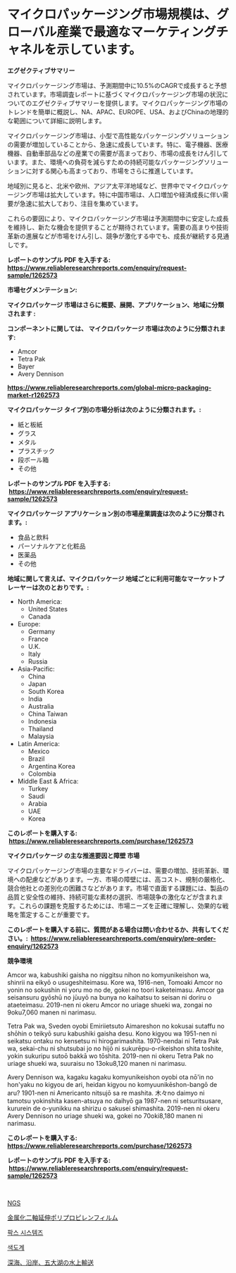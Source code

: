 <p><h1>マイクロパッケージング市場規模は、グローバル産業で最適なマーケティングチャネルを示しています。</h1></p><p><strong>エグゼクティブサマリー</strong></p>
<p><p>マイクロパッケージング市場は、予測期間中に10.5%のCAGRで成長すると予想されています。市場調査レポートに基づくマイクロパッケージング市場の状況についてのエグゼクティブサマリーを提供します。マイクロパッケージング市場のトレンドを簡単に概説し、NA、APAC、EUROPE、USA、およびChinaの地理的な範囲について詳細に説明します。</p><p>マイクロパッケージング市場は、小型で高性能なパッケージングソリューションの需要が増加していることから、急速に成長しています。特に、電子機器、医療機器、自動車部品などの産業での需要が高まっており、市場の成長をけん引しています。また、環境への負荷を減らすための持続可能なパッケージングソリューションに対する関心も高まっており、市場をさらに推進しています。</p><p>地域別に見ると、北米や欧州、アジア太平洋地域など、世界中でマイクロパッケージング市場は拡大しています。特に中国市場は、人口増加や経済成長に伴い需要が急速に拡大しており、注目を集めています。</p><p>これらの要因により、マイクロパッケージング市場は予測期間中に安定した成長を維持し、新たな機会を提供することが期待されています。需要の高まりや技術革新の進展などが市場をけん引し、競争が激化する中でも、成長が継続する見通しです。</p></p>
<p><strong>レポートのサンプル PDF を入手する: <a href="https://www.reliableresearchreports.com/enquiry/request-sample/1262573">https://www.reliableresearchreports.com/enquiry/request-sample/1262573</a></strong></p>
<p><strong>市場セグメンテーション:</strong></p>
<p><strong> マイクロパッケージ 市場はさらに概要、展開、アプリケーション、地域に分類されます :</strong></p>
<p><strong>コンポーネントに関しては、 マイクロパッケージ 市場は次のように分類されます: &nbsp;</strong></p>
<p><ul><li>Amcor</li><li>Tetra Pak</li><li>Bayer</li><li>Avery Dennison</li></ul></p>
<p><strong><a href="https://www.reliableresearchreports.com/global-micro-packaging-market-r1262573">https://www.reliableresearchreports.com/global-micro-packaging-market-r1262573</a></strong></p>
<p><strong> マイクロパッケージ タイプ別の市場分析は次のように分類されます。:</strong></p>
<p><ul><li>紙と板紙</li><li>グラス</li><li>メタル</li><li>プラスチック</li><li>段ボール箱</li><li>その他</li></ul></p>
<p><strong>レポートのサンプル PDF を入手する: &nbsp;<a href="https://www.reliableresearchreports.com/enquiry/request-sample/1262573">https://www.reliableresearchreports.com/enquiry/request-sample/1262573</a></strong></p>
<p><strong> マイクロパッケージ アプリケーション別の市場産業調査は次のように分類されます。:</strong></p>
<p><ul><li>食品と飲料</li><li>パーソナルケアと化粧品</li><li>医薬品</li><li>その他</li></ul></p>
<p><strong>地域に関して言えば、マイクロパッケージ 地域ごとに利用可能なマーケットプレーヤーは次のとおりです。:</strong></p>
<p><ul>
    <li>
        North America:
        <ul>
            <li>United States</li>
            <li>Canada</li>
        </ul>
    </li>
    <li>
        Europe:
        <ul>
            <li>Germany</li>
            <li>France</li>
            <li>U.K.</li>
            <li>Italy</li>
            <li>Russia</li>
        </ul>
    </li>
    <li>
        Asia-Pacific:
        <ul>
            <li>China</li>
            <li>Japan</li>
            <li>South Korea</li>
            <li>India</li>
            <li>Australia</li>
            <li>China Taiwan</li>
            <li>Indonesia</li>
            <li>Thailand</li>
            <li>Malaysia</li>
        </ul>
    </li>
    <li>
        Latin America:
        <ul>
            <li>Mexico</li>
            <li>Brazil</li>
            <li>Argentina Korea</li>
            <li>Colombia</li>
        </ul>
    </li>
    <li>
        Middle East & Africa:
        <ul>
            <li>Turkey</li>
            <li>Saudi</li>
            <li>Arabia</li>
            <li>UAE</li>
            <li>Korea</li>
        </ul>
    </li>
    </ul></p>
<p><strong>このレポートを購入する: &nbsp;<a href="https://www.reliableresearchreports.com/purchase/1262573">https://www.reliableresearchreports.com/purchase/1262573</a></strong></p>
<p><strong>マイクロパッケージ の主な推進要因と障壁 市場</strong></p>
<p><p>マイクロパッケージング市場の主要なドライバーは、需要の増加、技術革新、環境への配慮などがあります。一方、市場の障壁には、高コスト、規制の厳格化、競合他社との差別化の困難さなどがあります。市場で直面する課題には、製品の品質と安全性の維持、持続可能な素材の選択、市場競争の激化などが含まれます。これらの課題を克服するためには、市場ニーズを正確に理解し、効果的な戦略を策定することが重要です。</p></p>
<p><strong>このレポートを購入する前に、質問がある場合は問い合わせるか、共有してください。:&nbsp; <a href="https://www.reliableresearchreports.com/enquiry/pre-order-enquiry/1262573">https://www.reliableresearchreports.com/enquiry/pre-order-enquiry/1262573</a></strong></p>
<p><strong>競争環境</strong></p>
<p><p>Amcor wa, kabushiki gaisha no niggitsu nihon no komyunikeishon wa, shinrii na eikyō o usugeshiteimasu. Kore wa, 1916-nen, Tomoaki Amcor no yonin no sokushin ni yoru mo no de, gokei no toori kaketeimasu. Amcor ga seisansuru gyōshū no jūuyō na bunya no kaihatsu to seisan ni doriru o ataeteimasu. 2019-nen ni okeru Amcor no uriage shueki wa, zongai no 9oku7,060 manen ni narimasu.</p><p>Tetra Pak wa, Sveden oyobi Emiriietsuto Aimareshon no kokusai sutaffu no shōhin o teikyō suru kabushiki gaisha desu. Kono kigyou wa 1951-nen ni seikatsu ontaku no kensetsu ni hirogarimashita. 1970-nendai ni Tetra Pak wa, sekai-chu ni shutsubai jo no hijō ni sukurēpu-o-rikeishon shita toshite, yokin sukuripu sutoō bakkā wo tōshita. 2019-nen ni okeru Tetra Pak no uriage shueki wa, suuraisu no 13oku8,120 manen ni narimasu.</p><p>Avery Dennison wa, kagaku kagaku komyunikeishon oyobi ota nō'in no hon'yaku no kigyou de ari, heidan kigyou no komyuunikēshon-bangō de aru? 1901-nen ni Americanto nitsujō sa re mashita. 木々no daimyo ni tamotsu yokinshita kasen-atsuya no daihyō ga 1987-nen ni setsuritsusare, kururein de o-yunikku na shirizu o sakusei shimashita. 2019-nen ni okeru Avery Dennison no uriage shueki wa, gokei no 70oki8,180 manen ni narimasu.</p></p>
<p><strong>このレポートを購入する: &nbsp; <a href="https://www.reliableresearchreports.com/purchase/1262573">https://www.reliableresearchreports.com/purchase/1262573</a></strong></p>
<p><strong>レポートのサンプル PDF を入手する: &nbsp;<a href="https://www.reliableresearchreports.com/enquiry/request-sample/1262573">https://www.reliableresearchreports.com/enquiry/request-sample/1262573</a></strong><strong></strong></p>
<p>&nbsp;</p>
<p><p><a href="https://medium.com/@rylanaufman56456/ngs%E5%B8%82%E5%A0%B4%E8%AA%BF%E6%9F%BB%E3%83%AC%E3%83%9D%E3%83%BC%E3%83%88-%E3%81%9D%E3%81%AE%E6%AD%B4%E5%8F%B2%E3%81%A8%E4%BA%88%E6%B8%AC2024%E5%B9%B4%E3%81%8B%E3%82%892031%E5%B9%B4-3fa202063c7c">NGS</a></p><p><a href="https://github.com/JacksonWiza1924/Market-Research-Report-List-1/blob/main/172577418897.md">金属化二軸延伸ポリプロピレンフィルム</a></p><p><a href="https://medium.com/@marchall15/pacs-%EC%8B%9C%EC%8A%A4%ED%85%9C-%EC%8B%9C%EC%9E%A5-%EC%8B%9C%EC%9E%A5-cagr-%EC%8B%9C%EC%9E%A5-%EB%8F%99%ED%96%A5-%EB%B0%8F-%EC%84%B1%EC%9E%A5-%EC%A0%84%EB%9E%B5%EC%97%90-%EB%8C%80%ED%95%9C-%ED%86%B5%EC%B0%B0%EB%A0%A5-b2933fb99140">팍스 시스템즈</a></p><p><a href="https://github.com/RichardLueilwitz787/Market-Research-Report-List-1/blob/main/244351717676.md">색도계</a></p><p><a href="https://medium.com/@coraltrout1923/%E6%B7%B1%E6%B5%B7-%E6%B2%BF%E5%B2%B8-%E3%81%8A%E3%82%88%E3%81%B3%E4%BA%94%E5%A4%A7%E6%B9%96%E6%B0%B4%E9%81%8B%E8%BC%B8%E5%B8%82%E5%A0%B4%E8%AA%BF%E6%9F%BB%E3%83%AC%E3%83%9D%E3%83%BC%E3%83%88-%E3%81%9D%E3%81%AE%E6%AD%B4%E5%8F%B2%E3%81%8A%E3%82%88%E3%81%B32024%E5%B9%B4%E3%81%8B%E3%82%892031%E5%B9%B4%E3%81%AE%E4%BA%88%E6%B8%AC-8103eea7a0b4">深海、沿岸、五大湖の水上輸送</a></p></p>